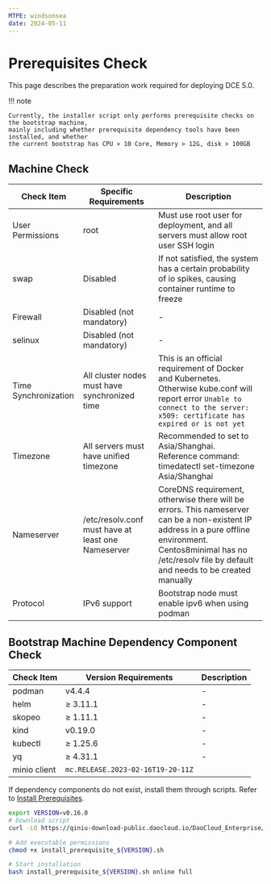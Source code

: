```yaml
---
MTPE: windsonsea
date: 2024-05-11
---
```


# Prerequisites Check

This page describes the preparation work required for deploying DCE 5.0.

!!! note

    Currently, the installer script only performs prerequisite checks on the bootstrap machine,
    mainly including whether prerequisite dependency tools have been installed, and whether
    the current bootstrap has CPU > 10 Core, Memory > 12G, disk > 100GB

## Machine Check

| **Check Item** | **Specific Requirements** | **Description** |
| -------------- | ------------------------- | --------------- |
| User Permissions | root | Must use root user for deployment, and all servers must allow root user SSH login |
| swap | Disabled | If not satisfied, the system has a certain probability of io spikes, causing container runtime to freeze |
| Firewall | Disabled (not mandatory) | - |
| selinux | Disabled (not mandatory) | - |
| Time Synchronization | All cluster nodes must have synchronized time | This is an official requirement of Docker and Kubernetes. Otherwise kube.conf will report error `Unable to connect to the server: x509: certificate has expired or is not yet` |
| Timezone | All servers must have unified timezone | Recommended to set to Asia/Shanghai. <br />Reference command: timedatectl set-timezone Asia/Shanghai |
| Nameserver | /etc/resolv.conf must have at least one Nameserver | CoreDNS requirement, otherwise there will be errors. This nameserver can be a non-existent IP address in a pure offline environment. Centos8minimal has no /etc/resolv file by default and needs to be created manually |
| Protocol | IPv6 support | Bootstrap node must enable ipv6 when using podman |

## Bootstrap Machine Dependency Component Check

| **Check Item** | **Version Requirements** | **Description** |
| -------------- | ----------------------- | --------------- |
| podman | v4.4.4 | - |
| helm | ≥ 3.11.1 | - |
| skopeo | ≥ 1.11.1 | - |
| kind | v0.19.0 | - |
| kubectl | ≥ 1.25.6 | - |
| yq | ≥ 4.31.1 | - |
| minio client | `mc.RELEASE.2023-02-16T19-20-11Z` | |

If dependency components do not exist, install them through scripts. Refer to [Install Prerequisites](../install-tools.md).

```bash
export VERSION=v0.16.0
# Download script
curl -LO https://qiniu-download-public.daocloud.io/DaoCloud_Enterprise/dce5/install_prerequisite_${VERSION}.sh

# Add executable permissions
chmod +x install_prerequisite_${VERSION}.sh

# Start installation
bash install_prerequisite_${VERSION}.sh online full
```
